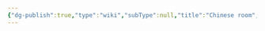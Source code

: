 ```yaml
---
{"dg-publish":true,"type":"wiki","subType":null,"title":"Chinese room","englishTitle":"Chinese room","year":"","dataSource":"Wikipedia API","url":"https://en.wikipedia.org/wiki/Chinese_room","id":6216,"wikiUrl":"https://en.wikipedia.org/wiki/Chinese_room","lastUpdated":"27/02/2023","length":93328,"tags":["mediaDB/wiki"],"permalink":"/resources/wik-is/chinese-room/","dgPassFrontmatter":true,"noteIcon":"1","created":"2023-11-14T21:08:34.044+05:30","updated":"2023-12-12T23:35:00.723+05:30"}
---
```


